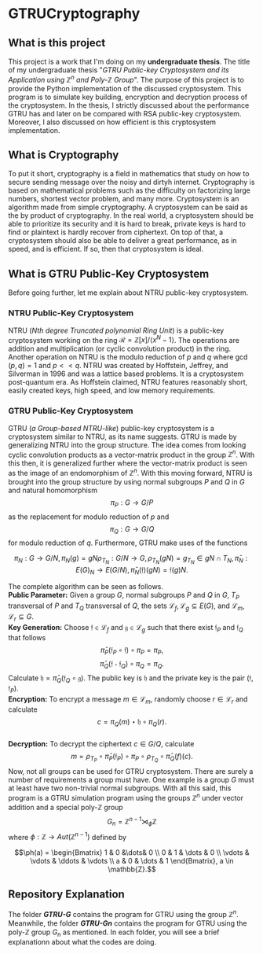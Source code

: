 # GTRUCryptography

## What is this project
This project is a work that I'm doing on my **undergraduate thesis**. The title of my undergraduate thesis "*GTRU Public-key Cryptosystem and its Application using $\mathbb{Z}^n$ and Poly-$\mathbb{Z}$ Group*". The purpose of this project is to provide the Python implementation of the discussed cryptosystem. This program is to simulate key building, encryption and decryption process of the cryptosystem. In the thesis, I strictly discussed about the performance GTRU has and later on be compared with RSA public-key cryptosystem. Moreover, I also discussed on how efficient is this cryptosystem implementation.

## What is Cryptography
To put it short, cryptography is a field in mathematics that study on how to secure sending message over the noisy and dirtyh internet. Cryptography is based on mathematical problems such as the difficulty on factorizing large numbers, shortest vector problem, and many more. Cryptosystem is an algorithm made from simple cryptography. A cryptosystem can be said as the by product of cryptography. In the real world,  a cryptosystem should be able to  prioritize its security and it is hard to break, private keys is hard to find or plaintext is hardly recover from ciphertext. On top of that, a cryptosystem should also be able to deliver a great performance, as in speed, and is efficient. If so, then that cryptosystem is ideal.

## What is GTRU Public-Key Cryptosystem
Before going further, let me explain about NTRU public-key cryptosystem. 

### NTRU Public-Key Cryptosystem
NTRU (*Nth degree Truncated polynomial Ring Unit*) is a public-key cryptosystem working on the ring $\mathcal{R} = \mathbb{Z}[x]/\langle x^N - 1 \rangle$. The operations are addition and multiplication (or cyclic convolution product) in the ring. Another operation on NTRU is the modulo reduction of $p$ and $q$ where $\gcd(p,q) = 1$ and $p << q$. NTRU was created by Hoffstein, Jeffrey, and Silverman in 1996 and was a lattice based problems. It is a cryptosystem post-quantum era. As Hoffstein claimed, NTRU features reasonably short, easily created keys, high speed, and low memory requirements.

### GTRU Public-Key Cryptosystem
GTRU (*a Group-based NTRU-like*) public-key cryptosystem is a cryptosystem similar to NTRU, as its name suggests. GTRU is made by generalizing NTRU into the group structure. The idea comes from looking cyclic convolution products as a vector-matrix product in the group $\mathbb{Z}^n$. With this then, it is generalized further where the vector-matrix product is seen as the image of an endomorphism of $\mathbb{Z}^n$. With this moving forward, NTRU is brought into the group structure by using normal subgroups $P$ and $Q$ in $G$ and natural homomorphism 
$$\pi_P : G \rightarrow G/P$$ 
as the replacement for modulo reduction of $p$ and 
$$\pi_Q : G \rightarrow G/Q$$ 
for modulo reduction of $q$. Furthermore, GTRU make uses of the functions 
```math
\pi_N : G \rightarrow G/N, \pi_N(g) = gN 
\rho_{T_N} : G/N \rightarrow G, \rho_{T_N}(gN) = g_{T_N} \in gN \cap T_N,
\bar{\pi}_N : E(G)_N \rightarrow E(G/N), \bar{\pi}_N(\mathfrak{f})(gN) = \mathfrak{f}(g)N.
``` 
The complete algorithm can be seen as follows. <br/> 
**Public Parameter:** Given a group $G$, normal subgroups $P$ and $Q$ in $G$, $T_P$ transversal of $P$ and $T_Q$ transversal of $Q$, the sets $\mathcal{L}_f, \mathcal{L}_g \subseteq E(G)$, and $\mathcal{L}_m, \mathcal{L}_r \subseteq G$. <br/> 
**Key Generation:** Choose $\mathfrak{f} \in \mathcal{L}_f$ and $\mathfrak{g} \in \mathcal{L}_g$ such that there exist $\mathfrak{f}_P$ and $\mathfrak{f}_Q$ that follows 
$$\bar{\pi}_P(\mathfrak{f}_P \circ \mathfrak{f}) \circ \pi_P = \pi_P,$$ 
$$\bar{\pi}_Q(\mathfrak{f} \circ \mathfrak{f}_Q) \circ \pi_Q = \pi_Q.$$ Calculate $\mathfrak{h} = \bar{\pi}_Q(\mathfrak{f}_Q \circ \mathfrak{g})$. The public key is $\mathfrak{h}$ and the private key is the pair $(\mathfrak{f}, \mathfrak{f}_P)$. <br/> 
**Encryption:** To encrypt a message $m \in \mathcal{L}_m$, randomly choose $r \in \mathcal{L}_r$ and calculate 
$$c=\pi_Q(m) \star \mathfrak{h} \circ \pi_Q(r).$$ <br/> 
**Decryption:** To decrypt the ciphertext $c \in G/Q$, calculate 
$$m = \rho_{T_P} \circ \bar{\pi}_P(\mathfrak{f}_P) \circ \pi_P \circ \rho_{T_Q} \circ \bar{\pi}_Q(f)(c).$$ Now, not all groups can be used for GTRU cryptosystem. There are surely a number of requirements a group must have. One example is a group $G$ must at least have two non-trivial normal subgroups. With all this said, this program is a GTRU simulation program using the groups $\mathbb{Z}^n$ under vector addition and a special poly-$\mathbb{Z}$ group 
$$G_n = \mathbb{Z}^{n-1} \rtimes_\phi \mathbb{Z}$$ where $\phi: \mathbb{Z} \rightarrow Aut(\mathbb{Z}^{n-1})$ defined by 
```math 
\ph(a) = \begin{Bmatrix}
1 & 0 &\dots& 0 \\
0 & 1 & \dots & 0 \\
\vdots & \vdots & \ddots & \vdots \\
a & 0 & \dots & 1 
\end{Bmatrix}, a \in \mathbb{Z}.
```

## Repository Explanation
The folder ***GTRU-G*** contains the program for GTRU using the group $\mathbb{Z}^n$. Meanwhile, the folder ***GTRU-Gn*** contains the program for GTRU using the poly-$\mathbb{Z}$ group $G_n$ as mentioned. In each folder, you will see a brief explanationn about what the codes are doing.